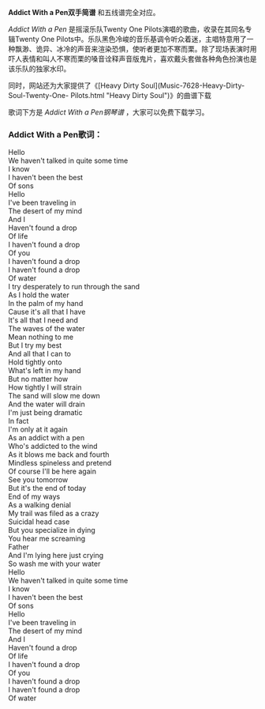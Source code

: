 

**Addict With a Pen双手简谱** 和五线谱完全对应。

_Addict With a Pen_ 是摇滚乐队Twenty One Pilots演唱的歌曲，收录在其同名专辑Twenty One
Pilots中。乐队黑色冷峻的音乐基调令听众着迷，主唱特意用了一种飘渺、诡异、冰冷的声音来渲染恐惧，使听者更加不寒而栗。除了现场表演时用吓人表情和叫人不寒而栗的嗓音诠释声音版鬼片，喜欢戴头套做各种角色扮演也是该乐队的独家水印。

同时，网站还为大家提供了《[Heavy Dirty Soul](Music-7628-Heavy-Dirty-Soul-Twenty-One-
Pilots.html "Heavy Dirty Soul")》的曲谱下载

歌词下方是 _Addict With a Pen钢琴谱_ ，大家可以免费下载学习。

### Addict With a Pen歌词：

Hello  
We haven't talked in quite some time  
I know  
I haven't been the best  
Of sons  
Hello  
I've been traveling in  
The desert of my mind  
And I  
Haven't found a drop  
Of life  
I haven't found a drop  
Of you  
I haven't found a drop  
I haven't found a drop  
Of water  
I try desperately to run through the sand  
As I hold the water  
In the palm of my hand  
Cause it's all that I have  
It's all that I need and  
The waves of the water  
Mean nothing to me  
But I try my best  
And all that I can to  
Hold tightly onto  
What's left in my hand  
But no matter how  
How tightly I will strain  
The sand will slow me down  
And the water will drain  
I'm just being dramatic  
In fact  
I'm only at it again  
As an addict with a pen  
Who's addicted to the wind  
As it blows me back and fourth  
Mindless spineless and pretend  
Of course I'll be here again  
See you tomorrow  
But it's the end of today  
End of my ways  
As a walking denial  
My trail was filed as a crazy  
Suicidal head case  
But you specialize in dying  
You hear me screaming  
Father  
And I'm lying here just crying  
So wash me with your water  
Hello  
We haven't talked in quite some time  
I know  
I haven't been the best  
Of sons  
Hello  
I've been traveling in  
The desert of my mind  
And I  
Haven't found a drop  
Of life  
I haven't found a drop  
Of you  
I haven't found a drop  
I haven't found a drop  
Of water

